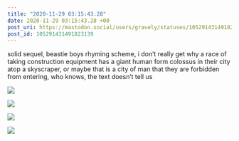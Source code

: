 ```yaml
---
title: "2020-11-29 03:15:43.28"
date: 2020-11-29 03:15:43.28 +00
post_uri: https://mastodon.social/users/gravely/statuses/105291431491823139
post_id: 105291431491823139
---
```

solid sequel, beastie boys rhyming scheme, i don’t really get why a race of taking construction equipment has a giant human form colossus in their city atop a skyscraper, or maybe that is a city of man that they are forbidden from entering, who knows, the text doesn’t tell us


![](/images/105291431116393634.jpg)

![](/images/105291431237084536.jpg)

![](/images/105291431342079665.jpg)

![](/images/105291431438402709.jpg)


